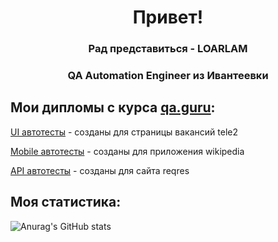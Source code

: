 <h1 align="center">Привет!</h1>
<h3 align="center">Рад представиться - LOARLAM</h3>
<h3 align="center">QA Automation Engineer из Ивантеевки</h3>

## Мои дипломы с курса [qa.guru](https://qa.guru/):
<a target="_blank" href="https://github.com/Loarlam/QA_GURU_13_DIPLOM_UI">UI автотесты</a> - созданы для страницы вакансий tele2

<a target="_blank" href="https://github.com/Loarlam/QA_GURU_13_DIPLOM_MOBILE">Mobile автотесты</a> - созданы для приложения wikipedia

<a target="_blank" href="https://github.com/Loarlam/QA_GURU_13_DIPLOM_API">API автотесты</a> - созданы для сайта reqres

## Моя статистика:
![Anurag's GitHub stats](https://github-readme-stats.vercel.app/api?username=loarlam&show_icons=true&theme=radical)